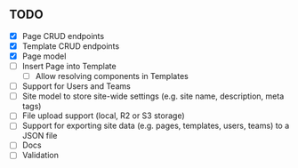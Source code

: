 ## TODO

- [X] Page CRUD endpoints
- [X] Template CRUD endpoints
- [X] Page model
- [ ] Insert Page into Template
    - [ ] Allow resolving components in Templates
- [ ] Support for Users and Teams
- [ ] Site model to store site-wide settings (e.g. site name, description, meta tags)
- [ ] File upload support (local, R2 or S3 storage)
- [ ] Support for exporting site data (e.g. pages, templates, users, teams) to a JSON file
- [ ] Docs
- [ ] Validation